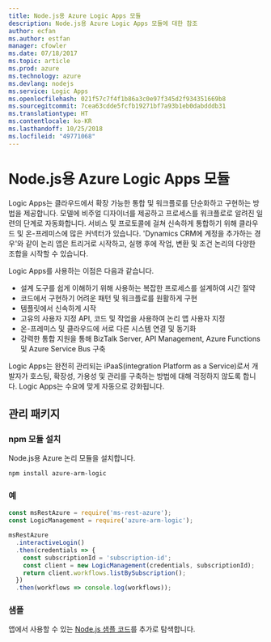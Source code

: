 ```yaml
---
title: Node.js용 Azure Logic Apps 모듈
description: Node.js용 Azure Logic Apps 모듈에 대한 참조
author: ecfan
ms.author: estfan
manager: cfowler
ms.date: 07/18/2017
ms.topic: article
ms.prod: azure
ms.technology: azure
ms.devlang: nodejs
ms.service: Logic Apps
ms.openlocfilehash: 021f57c7f4f1b86a3c0e97f345d2f934351669b8
ms.sourcegitcommit: 7cea63cdde5fcfb19271bf7a93b1eb0dabdddb31
ms.translationtype: HT
ms.contentlocale: ko-KR
ms.lasthandoff: 10/25/2018
ms.locfileid: "49771068"
---
```

# <a name="azure-logic-apps-modules-for-nodejs"></a>Node.js용 Azure Logic Apps 모듈

Logic Apps는 클라우드에서 확장 가능한 통합 및 워크플로를 단순화하고 구현하는 방법을 제공합니다. 모델에 비주얼 디자이너를 제공하고 프로세스를 워크플로로 알려진 일련의 단계로 자동화합니다. 서비스 및 프로토콜에 걸쳐 신속하게 통합하기 위해 클라우드 및 온-프레미스에 많은 커넥터가 있습니다. 'Dynamics CRM에 계정을 추가하는 경우'와 같이 논리 앱은 트리거로 시작하고, 실행 후에 작업, 변환 및 조건 논리의 다양한 조합을 시작할 수 있습니다.

Logic Apps를 사용하는 이점은 다음과 같습니다.
- 설계 도구를 쉽게 이해하기 위해 사용하는 복잡한 프로세스를 설계하여 시간 절약
- 코드에서 구현하기 어려운 패턴 및 워크플로를 원활하게 구현
- 템플릿에서 신속하게 시작
- 고유의 사용자 지정 API, 코드 및 작업을 사용하여 논리 앱 사용자 지정
- 온-프레미스 및 클라우드에 서로 다른 시스템 연결 및 동기화
- 강력한 통합 지원을 통해 BizTalk Server, API Management, Azure Functions 및 Azure Service Bus 구축

Logic Apps는 완전히 관리되는 iPaaS(integration Platform as a Service)로서 개발자가 호스팅, 확장성, 가용성 및 관리를 구축하는 방법에 대해 걱정하지 않도록 합니다. Logic Apps는 수요에 맞게 자동으로 강화됩니다.

## <a name="management-package"></a>관리 패키지

### <a name="install-the-npm-module"></a>npm 모듈 설치

Node.js용 Azure 논리 모듈을 설치합니다.

```bash
npm install azure-arm-logic
```

### <a name="example"></a>예

```javascript
const msRestAzure = require('ms-rest-azure');
const LogicManagement = require('azure-arm-logic');

msRestAzure
  .interactiveLogin()
  .then(credentials => {
    const subscriptionId = 'subscription-id';
    const client = new LogicManagement(credentials, subscriptionId);
    return client.workflows.listBySubscription();
  })
  .then(workflows => console.log(workflows));
```

### <a name="samples"></a>샘플

앱에서 사용할 수 있는 [Node.js 샘플 코드](https://azure.microsoft.com/resources/samples/?platform=nodejs)를 추가로 탐색합니다.
